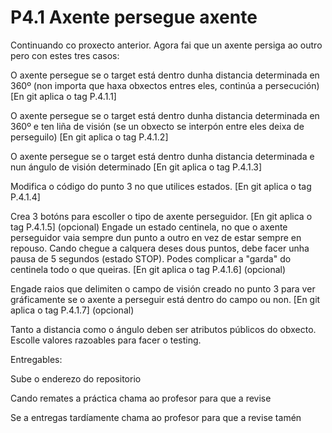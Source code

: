 # P4.1 Axente persegue axente
 Continuando co proxecto anterior. Agora fai que un axente persiga ao outro pero con estes tres casos:

O axente persegue se o target está dentro dunha distancia determinada en 360º (non importa que haxa obxectos entres eles, continúa a persecución) [En git aplica o tag P.4.1.1]

O axente persegue se o target está dentro dunha distancia determinada en 360º e ten liña de visión (se un obxecto se interpón entre eles deixa de perseguilo) [En git aplica o tag P.4.1.2]

O axente persegue se o target está dentro dunha distancia determinada e nun ángulo de visión determinado [En git aplica o tag P.4.1.3]

Modifica o código do punto 3 no que utilices estados. [En git aplica o tag P.4.1.4] 

Crea 3 botóns para escoller o tipo de axente perseguidor. [En git aplica o tag P.4.1.5] (opcional)
Engade un estado centinela, no que o axente perseguidor vaia sempre dun punto a outro en vez de estar sempre en repouso. Cando chegue a calquera deses dous puntos, debe facer unha pausa de 5 segundos (estado STOP). Podes complicar a "garda" do centinela todo o que queiras. [En git aplica o tag P.4.1.6] (opcional)

Engade raios que delimiten o campo de visión creado no punto 3 para ver gráficamente se o axente a perseguir está dentro do campo ou non. [En git aplica o tag P.4.1.7] (opcional)

Tanto a distancia como o ángulo deben ser atributos públicos do obxecto. Escolle valores razoables para facer o testing.

Entregables:

Sube o enderezo do repositorio

Cando remates a práctica chama ao profesor para que a revise

Se a entregas tardíamente chama ao profesor para que a revise tamén
